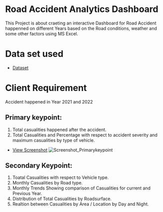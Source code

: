 # Road Accident Analytics Dashboard
This Project is about craeting an interactive Dashboard for Road Accident happenned on different Years based on the Road conditions, weather and some other factors using MS Excel.
# Data set used
- <a href="https://github.com/yas-39/Unfall-Analyse/blob/main/Road%20Accident%20Data.xlsx">Dataset</a>
# Client Requirement
Accident happened in Year 2021 and 2022
## Primary keypoint:
1. Total casualities happened after the accident.
2. Total Casualities and Percentage with respect to accident severity and maximum casualities by type of vehicle.
- <a href="https://github.com/yas-39/Unfall-Analyse/blob/main/Screenshot_Primarykeypoint.png">View Screenshot</a>
![Screenshot_Primarykeypoint](https://github.com/user-attachments/assets/1b8602b2-95f2-4992-a61b-50384d0a5f46)

## Secondary Keypoint:
1. Toatal Casualities with respect to Vehicle type.
2. Monthly Casualities by Road type.
3. Monthly Trends Showing comparison of Casualities for current and Previous Year.
4. Distribution of Total Casualities by Roadsurface.
5. Realtion between Casualities by Area / Location by Day and Night.
